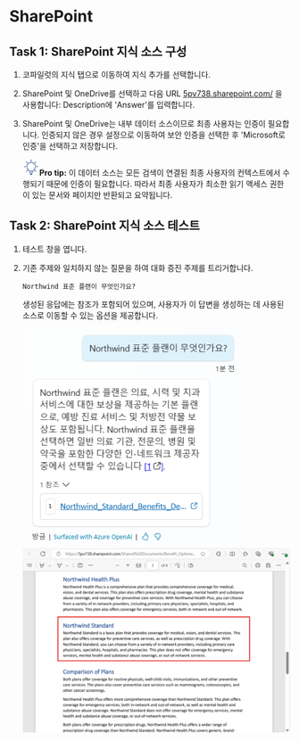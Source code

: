 # SharePoint

## Task 1: SharePoint 지식 소스 구성

1.  코파일럿의 지식 탭으로 이동하여 지식 추가를 선택합니다.

2.  SharePoint 및 OneDrive를 선택하고 다음 URL [5pv738.sharepoint.com/](https://5pv738.sharepoint.com/) 을 사용합니다: Description에 \'Answer\'를 입력합니다.

3.  SharePoint 및 OneDrive는 내부 데이터 소스이므로 최종 사용자는 인증이 필요합니다. 인증되지 않은 경우 설정으로 이동하여 보안 인증을 선택한 후 \'Microsoft로 인증\'을 선택하고 저장합니다.

    <img src="./images/image4.svg" width="30">**Pro tip:** 이 데이터 소스는 모든 검색이 연결된 최종 사용자의 컨텍스트에서 수행되기 때문에 인증이 필요합니다. 따라서 최종 사용자가 최소한 읽기 액세스 권한이 있는 문서와 페이지만 반환되고 요약됩니다.

## Task 2: SharePoint 지식 소스 테스트

1.  테스트 창을 엽니다.

2.  기존 주제와 일치하지 않는 질문을 하여 대화 증진 주제를 트리거합니다.

    ```
    Northwind 표준 플랜이 무엇인가요?
    ```

    생성된 응답에는 참조가 포함되어 있으며, 사용자가 이 답변을 생성하는 데 사용된 소스로 이동할 수 있는 옵션을 제공합니다.

    <img src="./images/image15.png" width="400">

    <img src="./images/image15-1.png" >

